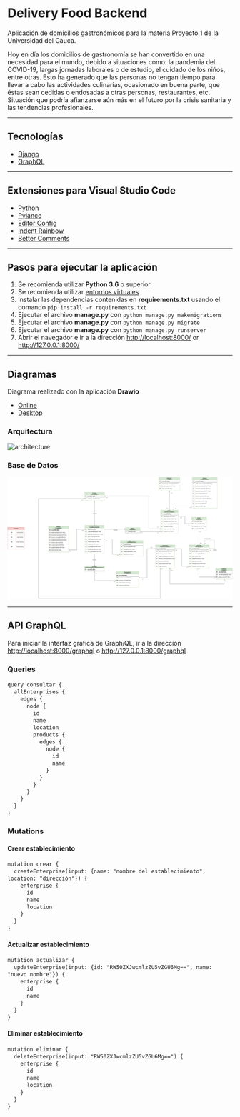 # Delivery Food Backend

Aplicación de domicilios gastronómicos para la materia Proyecto 1 de la Universidad del Cauca.

Hoy en día los domicilios de gastronomía se han convertido en una necesidad para el mundo, debido a situaciones como: la pandemia del COVID-19, largas jornadas laborales o de estudio, el cuidado de los niños, entre otras. Esto ha generado que las personas no tengan tiempo para llevar a cabo las actividades culinarias, ocasionado en buena parte, que éstas sean cedidas o endosadas a otras personas, restaurantes, etc. Situación que podría afianzarse aún más en el futuro por la crisis sanitaria y las tendencias profesionales.

---

## Tecnologías

- [Django](https://www.djangoproject.com/)
- [GraphQL](https://graphene-python.org/)

---

## Extensiones para Visual Studio Code

- [Python](https://marketplace.visualstudio.com/items?itemName=ms-python.python)
- [Pylance](https://marketplace.visualstudio.com/items?itemName=ms-python.vscode-pylance)
- [Editor Config](https://marketplace.visualstudio.com/items?itemName=EditorConfig.EditorConfig)
- [Indent Rainbow](https://marketplace.visualstudio.com/items?itemName=oderwat.indent-rainbow)
- [Better Comments](https://marketplace.visualstudio.com/items?itemName=aaron-bond.better-comments)

---

## Pasos para ejecutar la aplicación

1. Se recomienda utilizar **Python 3.6** o superior
2. Se recomienda utilizar [entornos virtuales](https://docs.python.org/es/3/tutorial/venv.html)
3. Instalar las dependencias contenidas en **requirements.txt** usando el comando `pip install -r requirements.txt`
4. Ejecutar el archivo **manage.py** con `python manage.py makemigrations`
5. Ejecutar el archivo **manage.py** con `python manage.py migrate`
6. Ejecutar el archivo **manage.py** con `python manage.py runserver`
7. Abrir el navegador e ir a la dirección <http://localhost:8000/> or <http://127.0.0.1:8000/>

---

## Diagramas

Diagrama realizado con la aplicación **Drawio**
- [Online](https://app.diagrams.net/)
- [Desktop](https://www.diagrams.net/)

### Arquitectura
![architecture](diagrams/architecture.png "arquitectura")

### Base de Datos
![database](diagrams/database.png "base de datos")

---

## API GraphQL

Para iniciar la interfaz gráfica de Graph*i*QL, ir a la dirección <http://localhost:8000/graphql> o <http://127.0.0.1:8000/graphql>

### Queries

```
query consultar {
  allEnterprises {
    edges {
      node {
        id
        name
        location
        products {
          edges {
            node {
              id
              name
            }
          }
        }
      }
    }
  }
}
```

### Mutations

#### Crear establecimiento
```
mutation crear {
  createEnterprise(input: {name: "nombre del establecimiento", location: "dirección"}) {
    enterprise {
      id
      name
      location
    }
  }
}
```

#### Actualizar establecimiento
```
mutation actualizar {
  updateEnterprise(input: {id: "RW50ZXJwcmlzZU5vZGU6Mg==", name: "nuevo nombre"}) {
    enterprise {
      id
      name
    }
  }
}
```

#### Eliminar establecimiento
```
mutation eliminar {
  deleteEnterprise(input: "RW50ZXJwcmlzZU5vZGU6Mg==") {
    enterprise {
      id
      name
      location
    }
  }
}
```
